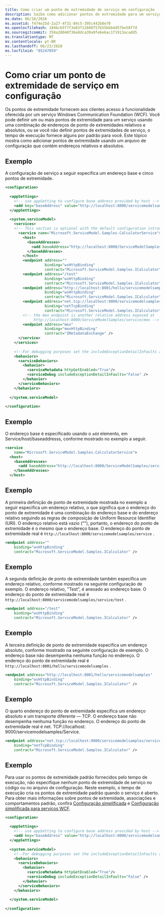```yaml
---
title: Como criar um ponto de extremidade de serviço em configuração
description: Saiba como adicionar pontos de extremidade para um serviço WCF usando um arquivo de configuração que contém endereços relativos e absolutos.
ms.date: 06/16/2016
ms.assetid: f474e25d-2a27-4f31-84c5-395c442b8e70
ms.openlocfilehash: 184bcb5f7f3e83f12608757b55bbb4d57be58f7d
ms.sourcegitcommit: 358a28048f36a8dca39a9fe6e6ac1f1913acadd5
ms.translationtype: MT
ms.contentlocale: pt-BR
ms.lasthandoff: 06/23/2020
ms.locfileid: "85247059"
---
```

# <a name="how-to-create-a-service-endpoint-in-configuration"></a>Como criar um ponto de extremidade de serviço em configuração
Os pontos de extremidade fornecem aos clientes acesso à funcionalidade oferecida por um serviço Windows Communication Foundation (WCF). Você pode definir um ou mais pontos de extremidade para um serviço usando uma combinação de endereços de ponto de extremidades relativos e absolutos, ou se você não definir pontos de extremidades de serviço, o tempo de execução fornece alguns por padrão para você. Este tópico mostra como adicionar pontos de extremidade usando um arquivo de configuração que contém endereços relativos e absolutos.  
  
## <a name="example"></a>Exemplo  
 A configuração de serviço a seguir especifica um endereço base e cinco pontos de extremidade.  
  
```xml  
<configuration>  
  
  <appSettings>  
    <!-- use appSetting to configure base address provided by host -->  
    <add key="baseAddress" value="http://localhost:8000/servicemodelsamples/service" />  
  </appSettings>  
  
  <system.serviceModel>  
    <services>  
    <!-- This section is optional with the default configuration introduced in .NET Framework 4. -->  
      <service name="Microsoft.ServiceModel.Samples.CalculatorService">  
        <host>  
          <baseAddresses>  
            <add baseAddress="http://localhost:8000/ServiceModelSamples/service"/>  
          </baseAddresses>  
        </host>  
        <endpoint address=""  
                  binding="wsHttpBinding"  
                  contract="Microsoft.ServiceModel.Samples.ICalculator" />  
        <endpoint address="/test"  
                  binding="wsHttpBinding"  
                  contract="Microsoft.ServiceModel.Samples.ICalculator" />  
        <endpoint address="http://localhost:8001/hello/servicemodelsamples"  
                  binding="wsHttpBinding"  
                  contract="Microsoft.ServiceModel.Samples.ICalculator" />  
        <endpoint address="net.tcp://localhost:9000/servicemodelsamples/service"  
                  binding="netTcpBinding"  
                  contract="Microsoft.ServiceModel.Samples.ICalculator" />  
        <!-- the mex endpoint is another relative address exposed at   
             http://localhost:8000/ServiceModelSamples/service/mex -->  
        <endpoint address="mex"  
                  binding="mexHttpBinding"  
                  contract="IMetadataExchange" />  
      </service>  
    </services>  
  
    <!--For debugging purposes set the includeExceptionDetailInFaults attribute to true-->  
    <behaviors>  
      <serviceBehaviors>  
        <behavior>  
          <serviceMetadata httpGetEnabled="True"/>  
          <serviceDebug includeExceptionDetailInFaults="False" />  
        </behavior>  
      </serviceBehaviors>  
    </behaviors>  
  
  </system.serviceModel>  
  
</configuration>  
```  
  
## <a name="example"></a>Exemplo  
 O endereço base é especificado usando o `add` elemento, em Service/host/baseaddresss, conforme mostrado no exemplo a seguir.  
  
```xml  
<service
    name="Microsoft.ServiceModel.Samples.CalculatorService">  
  <host>  
    <baseAddresses>  
      <add baseAddress="http://localhost:8000/ServiceModelSamples/service"/>  
    </baseAddresses>  
  </host>  
```  
  
## <a name="example"></a>Exemplo  
 A primeira definição de ponto de extremidade mostrada no exemplo a seguir especifica um endereço relativo, o que significa que o endereço do ponto de extremidade é uma combinação do endereço base e do endereço relativo seguindo as regras de composição de Uniform Resource Identifier (URI). O endereço relativo está vazio (""), portanto, o endereço do ponto de extremidade é o mesmo que o endereço base. O endereço do ponto de extremidade real é `http://localhost:8000/servicemodelsamples/service` .  
  
```xml  
<endpoint address=""
    binding="wsHttpBinding"  
    contract="Microsoft.ServiceModel.Samples.ICalculator" />  
```  
  
## <a name="example"></a>Exemplo  
 A segunda definição de ponto de extremidade também especifica um endereço relativo, conforme mostrado na seguinte configuração de exemplo. O endereço relativo, "Test", é anexado ao endereço base. O endereço do ponto de extremidade real é `http://localhost:8000/servicemodelsamples/service/test` .  
  
```xml  
<endpoint address="/test"  
    binding="wsHttpBinding"  
    contract="Microsoft.ServiceModel.Samples.ICalculator" />  
```  
  
## <a name="example"></a>Exemplo  
 A terceira definição de ponto de extremidade especifica um endereço absoluto, conforme mostrado na seguinte configuração de exemplo. O endereço base não desempenha nenhuma função no endereço. O endereço do ponto de extremidade real é `http://localhost:8001/hello/servicemodelsamples` .  
  
```xml  
<endpoint address="http://localhost:8001/hello/servicemodelsamples"  
    binding="wsHttpBinding"  
    contract="Microsoft.ServiceModel.Samples.ICalculator" />  
```  
  
## <a name="example"></a>Exemplo  
 O quarto endereço do ponto de extremidade especifica um endereço absoluto e um transporte diferente — TCP. O endereço base não desempenha nenhuma função no endereço. O endereço do ponto de extremidade real é net. TCP://localhost: 9000/servicemodelsamples/Service.  
  
```xml  
<endpoint address="net.tcp://localhost:9000/servicemodelsamples/service"  
    binding="netTcpBinding"  
    contract="Microsoft.ServiceModel.Samples.ICalculator" />  
```  
  
## <a name="example"></a>Exemplo  
 Para usar os pontos de extremidade padrão fornecidos pelo tempo de execução, não especifique nenhum ponto de extremidade de serviço no código ou no arquivo de configuração. Neste exemplo, o tempo de execução cria os pontos de extremidade padrão quando o serviço é aberto. Para obter mais informações sobre pontos de extremidade, associações e comportamentos padrão, confira [Configuração simplificada](../simplified-configuration.md) e [Configuração simplificada para serviços WCF](../samples/simplified-configuration-for-wcf-services.md).  
  
```xml  
<configuration>  
  
  <appSettings>  
    <!-- use appSetting to configure base address provided by host -->  
    <add key="baseAddress" value="http://localhost:8000/servicemodelsamples/service" />  
  </appSettings>  
  
  <system.serviceModel>  
    <!--For debugging purposes set the includeExceptionDetailInFaults attribute to true-->  
    <behaviors>  
      <serviceBehaviors>  
        <behavior>  
          <serviceMetadata httpGetEnabled="True"/>  
          <serviceDebug includeExceptionDetailInFaults="False" />  
        </behavior>  
      </serviceBehaviors>  
    </behaviors>  
  
  </system.serviceModel>  
  
</configuration>  
```
